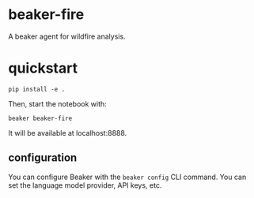 # beaker-fire 

A beaker agent for wildfire analysis.

# quickstart

```
pip install -e .
```

Then, start the notebook with:

```
beaker beaker-fire
```

It will be available at localhost:8888.

## configuration

You can configure Beaker with the `beaker config` CLI command. You can set the language model provider, API keys, etc.